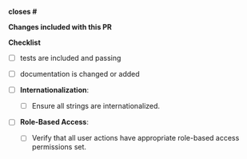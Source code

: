 **closes #**

<!-- What issue does this pr close -->

**Changes included with this PR**

<!--
list of non-trivial changes included with the PR
-->

**Checklist**

<!-- Remove items that do not apply. For completed items, change [ ] to [x]. -->

- [ ] tests are included and passing
- [ ] documentation is changed or added
- [ ] **Internationalization**:

  - [ ] Ensure all strings are internationalized.

- [ ] **Role-Based Access**:
  - [ ] Verify that all user actions have appropriate role-based access permissions set.
